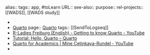 alias::
tags:: app, #toLearn
URL::
see-also::
purpose::
rel-projects:: [[WADS]], [[WADS study]]

-
- [Quarto](https://quarto.org/)
  page:: [Quarto](https://quarto.org/)
  tags:: [[SendToLogseq]]
- [R-Ladies Freiburg (English) - Getting to know Quarto - YouTube](https://www.youtube.com/watch?v=shVSmYna3GM)
- [Tutorial: Hello, Quarto – Quarto](https://quarto.org/docs/get-started/hello/rstudio.html)
- [Quarto for Academics | Mine Çetinkaya-Rundel - YouTube](https://www.youtube.com/watch?v=EbAAmrB0luA)
-
